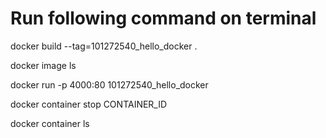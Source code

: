 
# Run following command on terminal

docker build --tag=101272540_hello_docker .

docker image ls

docker run -p 4000:80 101272540_hello_docker

docker container stop CONTAINER_ID

docker container ls